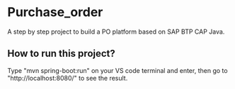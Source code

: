 # Purchase_order
 A step by step project to build a PO platform based on SAP BTP CAP Java.

## How to run this project?
 Type "mvn spring-boot:run" on your VS code terminal and enter, then go to "http://localhost:8080/" to see the result.